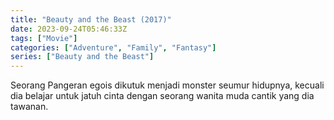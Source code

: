 ```yaml
---
title: "Beauty and the Beast (2017)"
date: 2023-09-24T05:46:33Z
tags: ["Movie"]
categories: ["Adventure", "Family", "Fantasy"]
series: ["Beauty and the Beast"]
---
```


Seorang Pangeran egois dikutuk menjadi monster seumur hidupnya, kecuali dia belajar untuk jatuh cinta dengan seorang wanita muda cantik yang dia tawanan.

  <mux-player stream-type="on-demand"
  src="https://kp3d-my.sharepoint.com/personal/ryoo_kp3d_onmicrosoft_com/_layouts/15/download.aspx?share=Ed0czuHTXQRFgJJh1VRYh8gBcwXQv-gkhQMgUCPQA1RnyQ" metadata-video-title="Beauty and the Beast (2017)" prefer-playback="mse" controls>
  </mux-player>
  
  
  <script src="https://cdn.jsdelivr.net/npm/@mux/mux-player"></script>
  
   <script id="sRwdJ2mUyOst28j1eEEYUVCzNxMa4iUqRXOz01P54iVQ" type="application/ld+json">
 {
  "@context": "https://schema.org/",
  "@type": "VideoObject",
  "name": "Beauty and the Beast (2017)",
  "contentUrl": "https://stream.mux.com/8nfs8Wh6TxtyxXPzDiT2uqXxLcrNAimuRC59zW018sdw.m3u8",
  "thumbnailUrl": "https://www.themoviedb.org/t/p/original/gbeMGa95MzKDYtKc5nkywlSjT9A.jpg?width=314&fit_mode=preserve&time=25",
  "uploadDate": "2023-09-24T05:46:33Z",
}

</script>